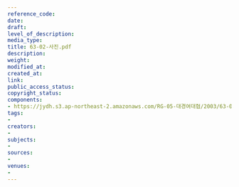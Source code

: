 ```yaml
---
reference_code: 
date: 
draft: 
level_of_description: 
media_type: 
title: 63-02-사진.pdf
description: 
weight: 
modified_at: 
created_at: 
link: 
public_access_status: 
copyright_status: 
components:
- https://jydh.s3.ap-northeast-2.amazonaws.com/RG-05-대경여대협/2003/63-02-사진.pdf.txt
tags:
- 
creators:
- 
subjects:
- 
sources:
- 
venues:
- 
---
```

